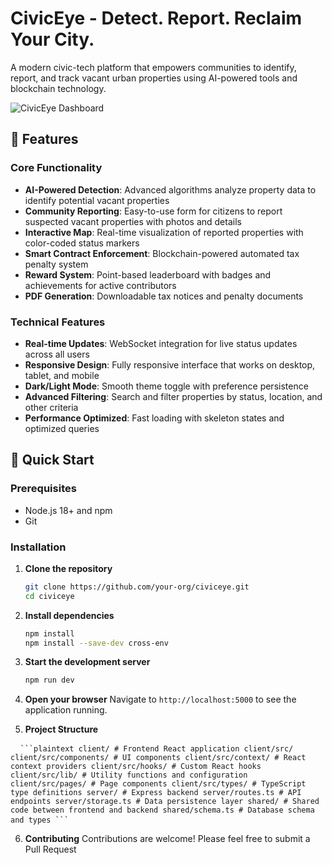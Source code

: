 # CivicEye - Detect. Report. Reclaim Your City.

A modern civic-tech platform that empowers communities to identify, report, and track vacant urban properties using AI-powered tools and blockchain technology.

![CivicEye Dashboard](https://images.unsplash.com/photo-1477959858617-67f85cf4f1df?ixlib=rb-4.0.3&w=1200&h=400&fit=crop)

## 🌟 Features

### Core Functionality
- **AI-Powered Detection**: Advanced algorithms analyze property data to identify potential vacant properties
- **Community Reporting**: Easy-to-use form for citizens to report suspected vacant properties with photos and details
- **Interactive Map**: Real-time visualization of reported properties with color-coded status markers
- **Smart Contract Enforcement**: Blockchain-powered automated tax penalty system
- **Reward System**: Point-based leaderboard with badges and achievements for active contributors
- **PDF Generation**: Downloadable tax notices and penalty documents

### Technical Features
- **Real-time Updates**: WebSocket integration for live status updates across all users
- **Responsive Design**: Fully responsive interface that works on desktop, tablet, and mobile
- **Dark/Light Mode**: Smooth theme toggle with preference persistence
- **Advanced Filtering**: Search and filter properties by status, location, and other criteria
- **Performance Optimized**: Fast loading with skeleton states and optimized queries

## 🚀 Quick Start

### Prerequisites
- Node.js 18+ and npm
- Git

### Installation

1. **Clone the repository**
   ```bash
   git clone https://github.com/your-org/civiceye.git
   cd civiceye
   ```

2. **Install dependencies**
   ```bash
   npm install
   npm install --save-dev cross-env
   ```

3. **Start the development server**
   ```bash
   npm run dev
   ```

4. **Open your browser**
   Navigate to `http://localhost:5000` to see the application running.

5. **Project Structure**
<pre> <code> ```plaintext client/ # Frontend React application client/src/ client/src/components/ # UI components client/src/context/ # React context providers client/src/hooks/ # Custom React hooks client/src/lib/ # Utility functions and configuration client/src/pages/ # Page components client/src/types/ # TypeScript type definitions server/ # Express backend server/routes.ts # API endpoints server/storage.ts # Data persistence layer shared/ # Shared code between frontend and backend shared/schema.ts # Database schema and types ``` </code> </pre>
   

6. **Contributing**
Contributions are welcome! Please feel free to submit a Pull Request
